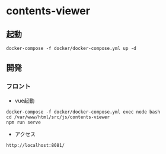 # contents-viewer

## 起動

```
docker-compose -f docker/docker-compose.yml up -d
```

## 開発

### フロント

* vue起動

```
docker-compose -f docker/docker-compose.yml exec node bash
cd /var/www/html/src/js/contents-viewer
npm run serve
```

* アクセス

```
http://localhost:8081/
```
